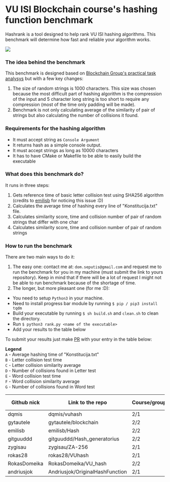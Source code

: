 # VU ISI Blockchain course's hashing function benchmark
Hashrank is a tool designed to help rank VU ISI hashing algorithms. This benchmark will determine how fast and reliable your algorithm works.

![](https://media.giphy.com/media/6Z3D5t31ZdoNW/giphy.gif)  

### The idea behind the benchmark
This benchmark is designed based on [Blockchain Group's practical task analysys](https://github.com/blockchain-group/Blockchain-technologijos/blob/master/pratybos/1uzduotis-Hashavimas.md) but with a few key changes:
1) The size of random strings is 1000 characters. This size was chosen because the most difficult part of hashing algorithm is the compression of the input and 5 character long string is too short to require any compression (most of the time only padding will be made).
2) Benchmark is not only calculating average of the similarity of pair of strings but also calculating the number of collisions it found.

### Requirements for the hashing algorithm
* It must accept string as `Console Argument`
* It returns hash as a simple console output.
* It must accept strings as long as 10000 characters
* It has to have CMake or Makefile to be able to easily build the executable

### What does this benchmark do?
It runs in three steps:
1) Gets reference time of basic letter collision test using SHA256 algorithm (credits to [emilisb](https://github.com/emilisb) for noticing this issue :D)
2) Calculates the average time of hashing every line of "Konstitucija.txt" file.
3) Calculates similarity score, time and collision number of pair of random strings that differ with one char
4) Calculates similarity score, time and collision number of pair of random strings

### How to run the benchmark
There are two main ways to do it:
1) The easy one: contact me at: `dom.seputis@gmail.com` and request me to run the benchmark for you in my machine (must submit the link to yours repository). Keep in mind that if there will be a lot of request I might not be able to run benchmark because of the shortage of time.
2) The longer, but more pleasant one (for me :D):  
* You need to setup `Python3` in your machine.
* Need to install progress bar module by running `$ pip / pip3 install tqdm`
* Build your executable by running `$ sh build.sh` and `clean.sh` to clean the directory.
* Run `$ python3 rank.py <name of the executable>`
* Add your results to the table below

To submit your results just make [PR](https://help.github.com/en/articles/creating-a-pull-request) with your entry in the table below:

**Legend**  
`A` - Average hashing time of "Konstitucija.txt"  
`B` - Letter collision test time  
`C` - Letter collision similarity average  
`D` - Number of collisions found in Letter test  
`E` - Word collision test time  
`F` - Word collision similarity average  
`G` - Number of collisions found in Word test  

| Github nick  | Link to the repo                | Course/group | Reference test | A      | B          | C      | D    | E          | F      | G  |
|--------------|---------------------------------|--------------|----------------|--------|------------|--------|------|------------|--------|----|
| dqmis        | dqmis/vuhash                    | 2/1          | 5.7301         | 0.0052 | 1417.6514  | 0.1108 | 9917 | 1497.0956s | 0.0056 | 0  |
| gytautele    | gytautele/blockchain            | 2/2          | 5.7201         | 0.0047 | 1043.5663  | 0.0136 | 0    | 1060.4037  | 0.0141 | 49 |
| emilisb      | emilisb/Hash                    | 2/2          | 5.3863         | 0.0035 | 804.7102   | 0.0108 | 0    | 820.5668   | 0.0108 | 0  |
| gitguuddd    | gitguuddd/Hash_generatorius     | 2/2          | 7.119          | 0.0285 | 6833.3648  | 0.0308 | 2    | 6840.2643  | 0.005  | 0  |
| zygisau      | zygisau/ZA-256                  | 2/1          | 5.4321         | 0.0291 | 27320.3243 | 0.0148 | 96   | 27213.3451 | 0.0121 | 5  |
| rokas28      | rokas28/VUhash                  | 2/1          | 6.0001         | 0.0047 | 1491.2054  | 0.0058 | 0    | 1073.8285  | 0.006  | 18 |
| RokasDomeika | RokasDomeika/VU_hash            | 2/2          | 3.4918         | 0.0014 | 363.7676   | 0.0053 | 0    | 382.4108   | 0.0056 | 26 |
| andriusjok   | Andriusjok/OriginalHashFunction | 2/1          | 6.7236         | 0.0159 | 4026.8039  | 0.5665 | 0    | 3994.1818  | 0.5665 | 0  |
